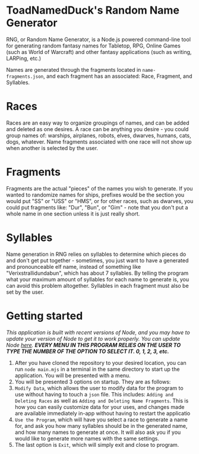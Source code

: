 # ToadNamedDuck's Random Name Generator

RNG, or Random Name Generator, is a Node.js powered command-line tool for generating random fantasy names for Tabletop, RPG, Online Games (such as World of Warcraft) and other fantasy applications (such as writing, LARPing, etc.)

Names are generated through the fragments located in ``name-fragments.json``, and each fragment has an associated: Race, Fragment, and Syllables.

# Races
Races are an easy way to organize groupings of names, and can be added and deleted as one desires. A race can be anything you desire - you could group names of: warships, airplanes, robots, elves, dwarves, humans, cats, dogs, whatever. Name fragments associated with one race will not show up when another is selected by the user.

# Fragments 
Fragments are the actual "pieces" of the names you wish to generate. If you wanted to randomize names for ships, prefixes would be the section you would put "SS" or "USS" or "HMS", or for other races, such as dwarves, you could put fragments like: "Dur", "Bun", or "Gim" - note that you don't put a whole name in one section unless it is just really short.

# Syllables
Name generation in RNG relies on syllables to determine which pieces do and don't get put together - sometimes, you just want to have a generated and pronounceable elf name, instead of something like "Verixstrallidundabun", which has about 7 syllables. By telling the program what your maximum amount of syllables for each name to generate is, you can avoid this problem altogether. Syllables in each fragment must also be set by the user.

# Getting started

*This application is built with recent versions of Node, and you may have to update your version of Node to get it to work properly. You can update Node [here](https://nodejs.org/en).*
***EVERY MENU IN THIS PROGRAM RELIES ON THE USER TO TYPE THE NUMBER OF THE OPTION TO SELECT IT.  0, 1, 2, 3, etc.***

 1. After you have cloned the repository to your desired location, you can run ``node main.mjs`` in a terminal in the same directory to start up the application. You will be presented with a menu.
 2. You will be presented 3 options on startup. They are as follows:
 3. ``Modify Data``, which allows the user to modify data for the program to use without having to touch a ``json`` file. This includes: ``Adding and Deleting Races``  as well as ``Adding and Deleting Name Fragments``.  This is how you can easily customize data for your uses, and changes made are available immediately in-app without having to restart the applicatio
 4. ``Use the Program``, which will have you select a race to generate a name for, and ask you how many syllables should be in the generated name, and how many names to generate at once. It will also ask you if you would like to generate more names with the same settings.
 5.  The last option is ``Exit``, which will simply exit and close to program.